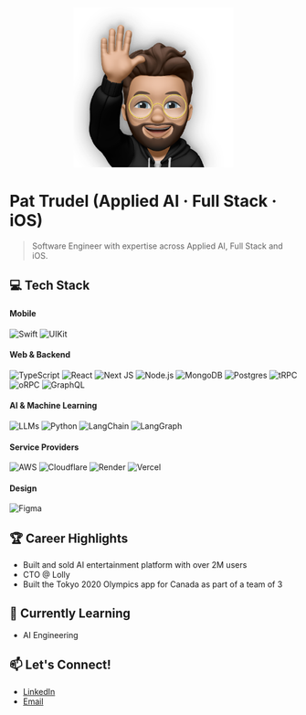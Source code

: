 
<p align="center">
  <img src="/d841b916d2e47f029c65329982b90ec6-sticker.png" width="280" height="280" />
</p>


# Pat Trudel  (Applied AI · Full Stack · iOS)

>Software Engineer with expertise across Applied AI, Full Stack and iOS.

## 💻 Tech Stack

#### Mobile
![Swift](https://img.shields.io/badge/Swift-FA7343?style=for-the-badge&logo=swift&logoColor=white)
![UIKit](https://img.shields.io/badge/UIKit-2396F3?style=for-the-badge&logo=apple&logoColor=white)

#### Web & Backend
![TypeScript](https://img.shields.io/badge/TypeScript-007ACC?style=for-the-badge&logo=typescript&logoColor=white)
![React](https://img.shields.io/badge/React-20232A?style=for-the-badge&logo=react&logoColor=white)
![Next JS](https://img.shields.io/badge/next.js-000000?style=for-the-badge&logo=nextdotjs&logoColor=white)
![Node.js](https://img.shields.io/badge/Node.js-339933?style=for-the-badge&logo=nodedotjs&logoColor=white)
![MongoDB](https://img.shields.io/badge/MongoDB-4EA94B?style=for-the-badge&logo=mongodb&logoColor=white)
![Postgres](https://img.shields.io/badge/postgresql-3E668E?style=for-the-badge&logo=postgresql&logoColor=white)
![tRPC](https://img.shields.io/badge/tRPC-4D8BC6?style=for-the-badge&logo=trpc&logoColor=white)
![oRPC](https://img.shields.io/badge/oRPC-4365D6?style=for-the-badge&logo=orpc&logoColor=white)
![GraphQL](https://img.shields.io/badge/GraphQL-E10098?style=for-the-badge&logo=graphql&logoColor=white)

#### AI & Machine Learning
![LLMs](https://img.shields.io/badge/LLMs-FF6F00?style=for-the-badge&logo=tensorflow&logoColor=white)
![Python](https://img.shields.io/badge/Python-3776AB?style=for-the-badge&logo=python&logoColor=white)
![LangChain](https://img.shields.io/badge/LangChain-284444?style=for-the-badge&logo=langchain&logoColor=white)
![LangGraph](https://img.shields.io/badge/LangGraph-1A4564?style=for-the-badge&logo=langgraph&logoColor=white)


#### Service Providers
![AWS](https://img.shields.io/badge/Amazon_AWS-FF9900?style=for-the-badge&logo=amazonaws&logoColor=white)
![Cloudflare](https://img.shields.io/badge/Cloudflare-F38020?style=for-the-badge&logo=Cloudflare&logoColor=white)
![Render](https://img.shields.io/badge/Render-46E3B7?style=for-the-badge&logo=render&logoColor=white)
![Vercel](https://img.shields.io/badge/Vercel-000000?style=for-the-badge&logo=vercel&logoColor=white)

#### Design
![Figma](https://img.shields.io/badge/Figma-F24E1E?style=for-the-badge&logo=figma&logoColor=white)



## 🏆 Career Highlights

- Built and sold AI entertainment platform with over 2M users
- CTO @ Lolly
- Built the Tokyo 2020 Olympics app for Canada as part of a team of 3

## 🌱 Currently Learning

- AI Engineering

## 📫 Let's Connect!

- [LinkedIn](https://www.linkedin.com/in/pat-trudel)
- [Email](mailto:patrick.trudel@me.com)
